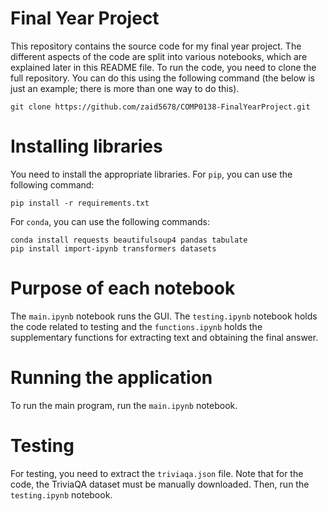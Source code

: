 # Final Year Project 

This repository contains the source code for my final year project. The different aspects of the code are split into various notebooks, which are explained later in this README file. To run the code, you need to clone the full repository. You can do this using the following command (the below is just an example; there is more than one way to do this).
```
git clone https://github.com/zaid5678/COMP0138-FinalYearProject.git
```

# Installing libraries 

You need to install the appropriate libraries. For `pip`, you can use the following command:
```
pip install -r requirements.txt
```
For `conda`, you can use the following commands:
```
conda install requests beautifulsoup4 pandas tabulate
pip install import-ipynb transformers datasets
```

# Purpose of each notebook
The `main.ipynb` notebook runs the GUI. The `testing.ipynb` notebook holds the code related to testing and the `functions.ipynb` holds the supplementary functions for extracting text and obtaining the final answer.

# Running the application
To run the main program, run the `main.ipynb` notebook.

# Testing
For testing, you need to extract the `triviaqa.json` file. Note that for the code, the TriviaQA dataset must be manually downloaded. Then, run the `testing.ipynb` notebook.

